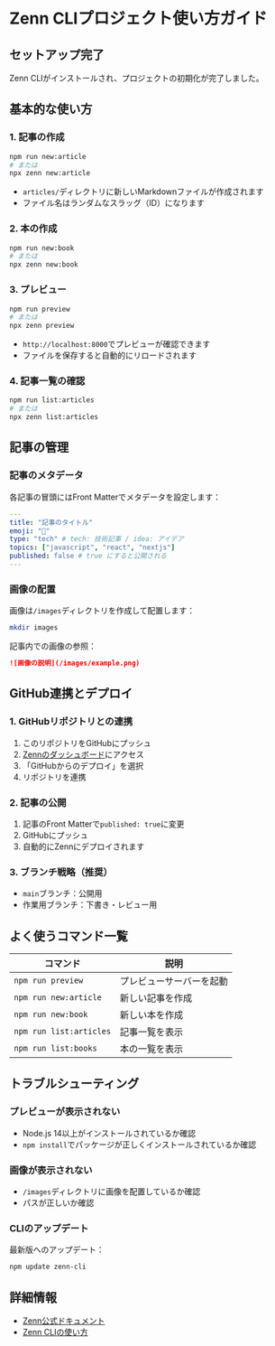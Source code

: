 # Zenn CLIプロジェクト使い方ガイド

## セットアップ完了
Zenn CLIがインストールされ、プロジェクトの初期化が完了しました。

## 基本的な使い方

### 1. 記事の作成
```bash
npm run new:article
# または
npx zenn new:article
```
- `articles/`ディレクトリに新しいMarkdownファイルが作成されます
- ファイル名はランダムなスラッグ（ID）になります

### 2. 本の作成
```bash
npm run new:book
# または
npx zenn new:book
```

### 3. プレビュー
```bash
npm run preview
# または
npx zenn preview
```
- `http://localhost:8000`でプレビューが確認できます
- ファイルを保存すると自動的にリロードされます

### 4. 記事一覧の確認
```bash
npm run list:articles
# または
npx zenn list:articles
```

## 記事の管理

### 記事のメタデータ
各記事の冒頭にはFront Matterでメタデータを設定します：

```yaml
---
title: "記事のタイトル"
emoji: "📝"
type: "tech" # tech: 技術記事 / idea: アイデア
topics: ["javascript", "react", "nextjs"]
published: false # true にすると公開される
---
```

### 画像の配置
画像は`/images`ディレクトリを作成して配置します：
```bash
mkdir images
```

記事内での画像の参照：
```markdown
![画像の説明](/images/example.png)
```

## GitHub連携とデプロイ

### 1. GitHubリポジトリとの連携
1. このリポジトリをGitHubにプッシュ
2. [Zennのダッシュボード](https://zenn.dev/dashboard/deploys)にアクセス
3. 「GitHubからのデプロイ」を選択
4. リポジトリを連携

### 2. 記事の公開
1. 記事のFront Matterで`published: true`に変更
2. GitHubにプッシュ
3. 自動的にZennにデプロイされます

### 3. ブランチ戦略（推奨）
- `main`ブランチ：公開用
- 作業用ブランチ：下書き・レビュー用

## よく使うコマンド一覧

| コマンド | 説明 |
|---------|------|
| `npm run preview` | プレビューサーバーを起動 |
| `npm run new:article` | 新しい記事を作成 |
| `npm run new:book` | 新しい本を作成 |
| `npm run list:articles` | 記事一覧を表示 |
| `npm run list:books` | 本の一覧を表示 |

## トラブルシューティング

### プレビューが表示されない
- Node.js 14以上がインストールされているか確認
- `npm install`でパッケージが正しくインストールされているか確認

### 画像が表示されない
- `/images`ディレクトリに画像を配置しているか確認
- パスが正しいか確認

### CLIのアップデート
最新版へのアップデート：
```bash
npm update zenn-cli
```

## 詳細情報
- [Zenn公式ドキュメント](https://zenn.dev/zenn)
- [Zenn CLIの使い方](https://zenn.dev/zenn/articles/zenn-cli-guide)
